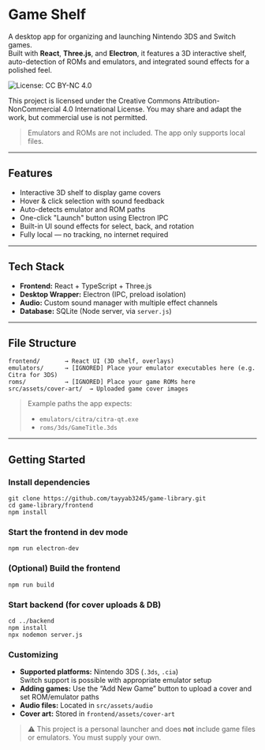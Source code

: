 # Game Shelf

A desktop app for organizing and launching Nintendo 3DS and Switch games.  
Built with **React**, **Three.js**, and **Electron**, it features a 3D interactive shelf, auto-detection of ROMs and emulators, and integrated sound effects for a polished feel.

![License: CC BY-NC 4.0](https://img.shields.io/badge/License-CC%20BY--NC%204.0-lightgrey.svg)

This project is licensed under the Creative Commons Attribution-NonCommercial 4.0 International License. You may share and adapt the work, but commercial use is not permitted.

>  Emulators and ROMs are not included. The app only supports local files.

---

##  Features

-  Interactive 3D shelf to display game covers
-  Hover & click selection with sound feedback
-  Auto-detects emulator and ROM paths
-  One-click "Launch" button using Electron IPC
-  Built-in UI sound effects for select, back, and rotation
-  Fully local — no tracking, no internet required

---

##  Tech Stack

- **Frontend:** React + TypeScript + Three.js  
- **Desktop Wrapper:** Electron (IPC, preload isolation)  
- **Audio:** Custom sound manager with multiple effect channels  
- **Database:** SQLite (Node server, via `server.js`)  

---

##  File Structure

```
frontend/       → React UI (3D shelf, overlays)
emulators/      → [IGNORED] Place your emulator executables here (e.g. Citra for 3DS)
roms/           → [IGNORED] Place your game ROMs here
src/assets/cover-art/  → Uploaded game cover images
```


> Example paths the app expects:
> - `emulators/citra/citra-qt.exe`
> - `roms/3ds/GameTitle.3ds`

---

##  Getting Started

###  Install dependencies

```
git clone https://github.com/tayyab3245/game-library.git
cd game-library/frontend
npm install
```
###  Start the frontend in dev mode

```
npm run electron-dev
```
###  (Optional) Build the frontend

```
npm run build
```
###  Start backend (for cover uploads & DB)
   
```
cd ../backend
npm install
npx nodemon server.js
```

### Customizing

- **Supported platforms:** Nintendo 3DS (`.3ds`, `.cia`)  
  Switch support is possible with appropriate emulator setup
- **Adding games:** Use the “Add New Game” button to upload a cover and set ROM/emulator paths
- **Audio files:** Located in `src/assets/audio`
- **Cover art:** Stored in `frontend/assets/cover-art`

> ⚠️ This project is a personal launcher and does **not** include game files or emulators. You must supply your own.




